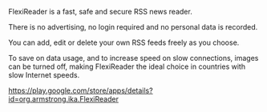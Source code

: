 FlexiReader is a fast, safe and secure RSS news reader.

There is no advertising, no login required and no personal data is recorded.

You can add, edit or delete your own RSS feeds freely as you choose.

To save on data usage, and to increase speed on slow connections, images can be turned off, making FlexiReader the ideal choice in countries with slow Internet speeds.

https://play.google.com/store/apps/details?id=org.armstrong.ika.FlexiReader
